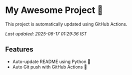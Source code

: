 # My Awesome Project 🚀

This project is automatically updated using GitHub Actions.

_Last updated: 2025-06-17 01:29:36 IST_

## Features
- Auto-update README using Python 🐍
- Auto Git push with GitHub Actions 🤖
